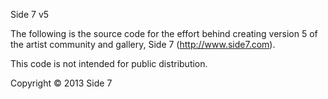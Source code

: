 Side 7 v5

The following is the source code for the effort behind creating version 5 of the artist community and gallery, Side 7 (http://www.side7.com).

This code is not intended for public distribution.

Copyright &copy; 2013 Side 7
